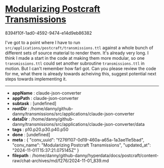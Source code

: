 # [Modularizing Postcraft Transmissions](https://claude.ai/chat/f276f107-0d19-460a-a65a-1a3ae11e5bad)

8394f10f-1ad0-4592-9474-e14d9eb86382

I've got to a point where I have to run `src/applications/postcraft/transmissions.ttl` against a whole bunch of different sets of source material to render them. It's already very long. I think I made a start in the code at making them more modular, so one `transmissions.ttl` could set another subroutine `transmissions.ttl` in motion. But I can't remember how farI got. Can you please review the code for me, what there is already towards acheiving this, suggest potential next steps towards implementing it.

---

* **appName** : claude-json-converter
* **appPath** : claude-json-converter
* **subtask** : [undefined]
* **rootDir** : /home/danny/github-danny/transmissions/src/applications/claude-json-converter
* **dataDir** : /home/danny/github-danny/transmissions/src/applications/claude-json-converter/data
* **tags** : p10.p20.p30.p40.p50
* **done** : [undefined]
* **meta** : {
  "conv_uuid": "f276f107-0d19-460a-a65a-1a3ae11e5bad",
  "conv_name": "Modularizing Postcraft Transmissions",
  "updated_at": "2024-11-01T15:37:21.075145Z"
}
* **filepath** : /home/danny/github-danny/hyperdata/docs/postcraft/content-raw/chat-archives/md/f276/2024-11-01_839.md